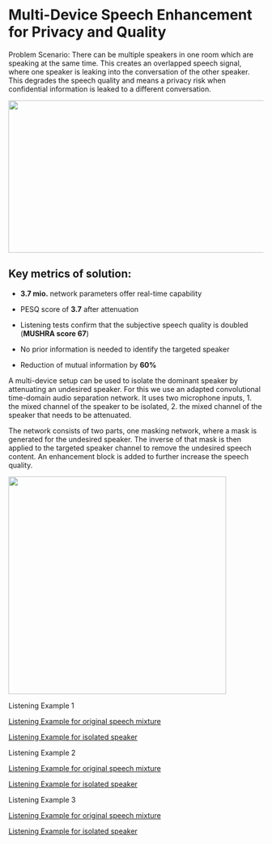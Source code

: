 # Multi-Device Speech Enhancement for Privacy and Quality

Problem Scenario: There can be multiple speakers in one room which are speaking at the same time. This creates an overlapped speech signal, where one speaker is leaking into the conversation of the other speaker. This degrades the speech quality and means a privacy risk when confidential information is leaked to a different conversation.

<img src="https://www.dropbox.com/s/n3xf27ls7tavi3y/Scenario-1.jpg?raw=1" width="668px" height="301px">

## Key metrics of solution:


-   **3.7 mio.** network parameters offer real-time capability
    
-   PESQ score of **3.7** after attenuation
    
-   Listening tests confirm that the subjective speech quality is doubled (**MUSHRA score 67**)
    
-   No prior information is needed to identify the targeted speaker
    
-   Reduction of mutual information by **60%**

A multi-device setup can be used to isolate the dominant speaker by attenuating an undesired speaker. For this we use an adapted convolutional time-domain audio separation network. It uses two microphone inputs, 1. the mixed channel of the speaker to be isolated, 2. the mixed channel of the speaker that needs to be attenuated.

The network consists of two parts, one masking network, where a mask is generated for the undesired speaker. The inverse of that mask is then applied to the targeted speaker channel to remove the undesired speech content. An enhancement block is added to further increase the speech quality.

<img src="https://www.dropbox.com/s/odr5wa3lvs6c9zi/InverseMasking-1.png?raw=1" width="430px" height="430px">

Listening Example 1

[Listening Example for original speech mixture](https://www.dropbox.com/s/ovimudiwwi7i9zf/TestSeparation_CompleteScenario126.wav?dl=0)


[Listening Example for isolated speaker](https://www.dropbox.com/s/mrqoabirx2hqs71/TestSeparation126.wav?dl=0)


Listening Example 2

[Listening Example for original speech mixture](https://www.dropbox.com/s/t7ts8w0zei1srnv/TestSeparation_CompleteScenario0.wav?dl=0)


[Listening Example for isolated speaker](https://www.dropbox.com/s/nrihdfgsig6446p/TestSeparation0.wav?dl=0)


Listening Example 3

[Listening Example for original speech mixture](https://www.dropbox.com/s/66r77d0tfnf4cqc/TestSeparation_CompleteScenario4.wav?dl=0)


[Listening Example for isolated speaker](https://www.dropbox.com/s/e5v5eun9w928mg8/TestSeparation4.wav?dl=0)


